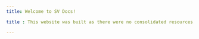 ```yaml
---
title: Welcome to SV Docs!

title : This website was built as there were no consolidated resources on SystemVerilog. To Navigate, Click on Explorer.

---
```





